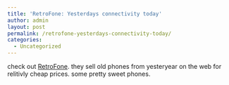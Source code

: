 ```yaml
---
title: 'RetroFone: Yesterdays connectivity today'
author: admin
layout: post
permalink: /retrofone-yesterdays-connectivity-today/
categories:
  - Uncategorized
---
```

check out [RetroFone][1]. they sell old phones from yesteryear on the web for relitivly cheap prices. some pretty sweet phones.

 [1]: http://www.retrofone.com/index.php